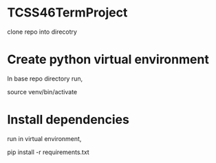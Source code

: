 # TCSS46TermProject

clone repo into direcotry

# Create python virtual environment

In base repo directory run,

source venv/bin/activate

# Install dependencies

run in virtual environment,

pip install -r requirements.txt
